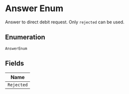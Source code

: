 
# Answer Enum

Answer to direct debit request. Only `rejected` can be used.

## Enumeration

`AnswerEnum`

## Fields

| Name |
|  --- |
| `Rejected` |

